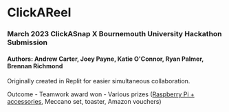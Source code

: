 # ClickAReel
### March 2023 ClickASnap X Bournemouth University Hackathon Submission
#### Authors: Andrew Carter, Joey Payne, Katie O'Connor, Ryan Palmer, Brennan Richmond


Originally created in Replit for easier simultaneous collaboration.

Outcome - Teamwork award won - Various prizes (<ins>Raspberry Pi + accessories</ins>, Meccano set, toaster, Amazon vouchers)
